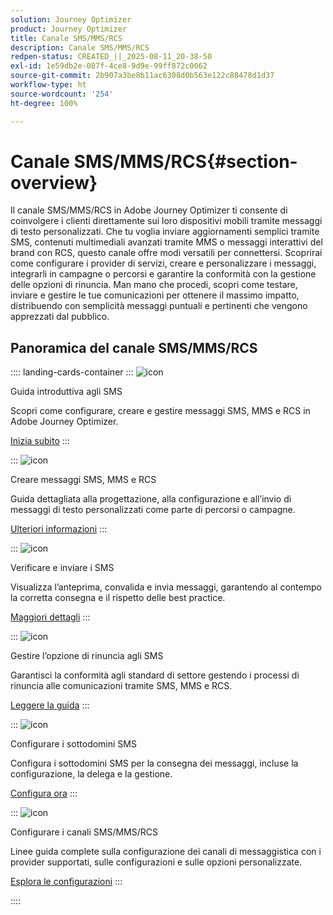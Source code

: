 ```yaml
---
solution: Journey Optimizer
product: Journey Optimizer
title: Canale SMS/MMS/RCS
description: Canale SMS/MMS/RCS
redpen-status: CREATED_||_2025-08-11_20-38-50
exl-id: 1e59db2e-087f-4ce8-9d9e-99ff872c0062
source-git-commit: 2b907a3be8b11ac6308d0b563e122c88478d1d37
workflow-type: ht
source-wordcount: '254'
ht-degree: 100%

---
```


# Canale SMS/MMS/RCS{#section-overview}

Il canale SMS/MMS/RCS in Adobe Journey Optimizer ti consente di coinvolgere i clienti direttamente sui loro dispositivi mobili tramite messaggi di testo personalizzati. Che tu voglia inviare aggiornamenti semplici tramite SMS, contenuti multimediali avanzati tramite MMS o messaggi interattivi del brand con RCS, questo canale offre modi versatili per connettersi. Scoprirai come configurare i provider di servizi, creare e personalizzare i messaggi, integrarli in campagne o percorsi e garantire la conformità con la gestione delle opzioni di rinuncia. Man mano che procedi, scopri come testare, inviare e gestire le tue comunicazioni per ottenere il massimo impatto, distribuendo con semplicità messaggi puntuali e pertinenti che vengono apprezzati dal pubblico.

## Panoramica del canale SMS/MMS/RCS

:::: landing-cards-container
:::
![icon](https://cdn.experienceleague.adobe.com/icons/circle-play.svg?lang=it)

Guida introduttiva agli SMS

Scopri come configurare, creare e gestire messaggi SMS, MMS e RCS in Adobe Journey Optimizer.

[Inizia subito](../using/sms/get-started-sms.md)
:::

:::
![icon](https://cdn.experienceleague.adobe.com/icons/list-check.svg?lang=it)

Creare messaggi SMS, MMS e RCS

Guida dettagliata alla progettazione, alla configurazione e all’invio di messaggi di testo personalizzati come parte di percorsi o campagne.

[Ulteriori informazioni](../using/sms/create-sms.md)
:::

:::
![icon](https://cdn.experienceleague.adobe.com/icons/list-check.svg?lang=it)

Verificare e inviare i SMS

Visualizza l’anteprima, convalida e invia messaggi, garantendo al contempo la corretta consegna e il rispetto delle best practice.

[Maggiori dettagli](../using/sms/send-sms.md)
:::

:::
![icon](https://cdn.experienceleague.adobe.com/icons/shield-halved.svg?lang=it)

Gestire l’opzione di rinuncia agli SMS

Garantisci la conformità agli standard di settore gestendo i processi di rinuncia alle comunicazioni tramite SMS, MMS e RCS.

[Leggere la guida](../using/sms/sms-opt-out.md)
:::

:::
![icon](https://cdn.experienceleague.adobe.com/icons/gear.svg?lang=it)

Configurare i sottodomini SMS

Configura i sottodomini SMS per la consegna dei messaggi, incluse la configurazione, la delega e la gestione.

[Configura ora](../using/sms/sms-subdomains.md)
:::

:::
![icon](https://cdn.experienceleague.adobe.com/icons/code-branch.svg?lang=it)

Configurare i canali SMS/MMS/RCS

Linee guida complete sulla configurazione dei canali di messaggistica con i provider supportati, sulle configurazioni e sulle opzioni personalizzate.

[Esplora le configurazioni](configure-sms-landing-page.md)
:::

::::
